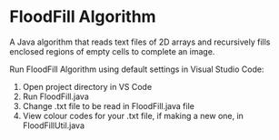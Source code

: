 # FloodFill Algorithm

A Java algorithm that reads text files of 2D arrays and recursively fills enclosed regions of empty cells to complete an image.
 
Run FloodFill Algorithm using default settings in Visual Studio Code:
1. Open project directory in VS Code
2. Run FloodFill.java
3. Change .txt file to be read in FloodFill.java file
4. View colour codes for your .txt file, if making a new one, in FloodFillUtil.java
